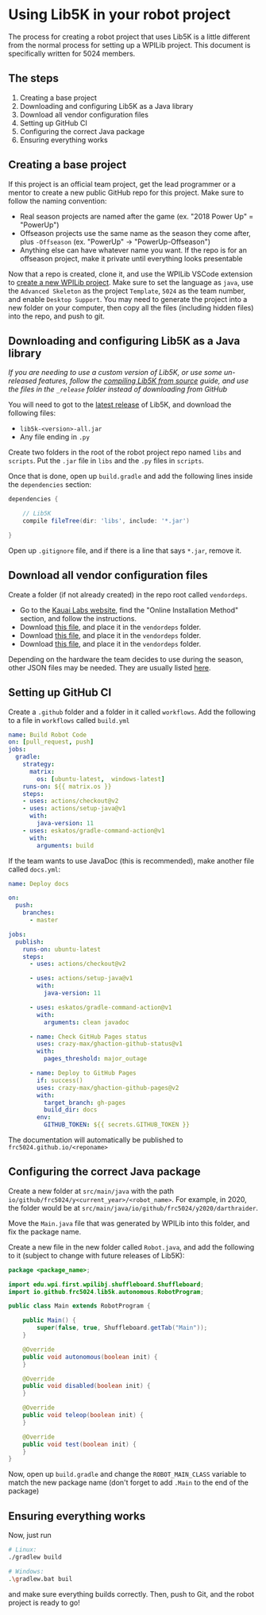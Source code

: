 # Using Lib5K in your robot project

The process for creating a robot project that uses Lib5K is a little different from the normal process for setting up a WPILib project. This document is specifically written for 5024 members.

## The steps

 1. Creating a base project
 2. Downloading and configuring Lib5K as a Java library
 3. Download all vendor configuration files
 4. Setting up GitHub CI
 5. Configuring the correct Java package
 6. Ensuring everything works

## Creating a base project

If this project is an official team project, get the lead programmer or a mentor to create a new public GitHub repo for this project. Make sure to follow the naming convention:

 - Real season projects are named after the game (ex. "2018 Power Up" = "PowerUp")
 - Offseason projects use the same name as the season they come after, plus `-Offseason` (ex. "PowerUp" -> "PowerUp-Offseason")
 - Anything else can have whatever name you want. If the repo is for an offseason project, make it private until everything looks presentable

Now that a repo is created, clone it, and use the WPILib VSCode extension to [create a new WPILib project](https://docs.wpilib.org/en/stable/docs/software/wpilib-overview/creating-robot-program.html#creating-a-new-wpilib-project). Make sure to set the language as `java`, use the `Advanced Skeleton` as the project `Template`, `5024` as the team number, and enable `Desktop Support`. You may need to generate the project into a new folder on your computer, then copy all the files (including hidden files) into the repo, and push to git.

## Downloading and configuring Lib5K as a Java library

*If you are needing to use a custom version of Lib5K, or use some un-released features, follow the [compiling Lib5K from source]() guide, and use the files in the `_release` folder instead of downloading from GitHub*

You will need to got to the [latest release](https://github.com/frc5024/lib5k/releases/latest) of Lib5K, and download the following files:
 - `lib5k-<version>-all.jar`
 - Any file ending in `.py`

Create two folders in the root of the robot project repo named `libs` and `scripts`. Put the `.jar` file in `libs` and the `.py` files in `scripts`.

Once that is done, open up `build.gradle` and add the following lines inside the `dependencies` section:
```groovy
dependencies {

    // Lib5K
    compile fileTree(dir: 'libs', include: '*.jar')

}
```

Open up `.gitignore` file, and if there is a line that says `*.jar`, remove it.

## Download all vendor configuration files

Create a folder (if not already created) in the repo root called `vendordeps`. 

 - Go to the [Kauai Labs website](https://pdocs.kauailabs.com/navx-mxp/software/roborio-libraries/java/), find the "Online Installation Method" section, and follow the instructions.
 - Download [this file](http://devsite.ctr-electronics.com/maven/release/com/ctre/phoenix/Phoenix-latest.json), and place it in the `vendordeps` folder.
 - Download [this file](https://www.revrobotics.com/content/sw/max/sdk/REVRobotics.json), and place it in the `vendordeps` folder.
 - Download [this file](https://raw.githubusercontent.com/wpilibsuite/allwpilib/master/wpilibNewCommands/WPILibNewCommands.json), and place it in the `vendordeps` folder.

Depending on the hardware the team decides to use during the season, other JSON files may be needed. They are usually listed [here](https://docs.wpilib.org/en/stable/docs/software/wpilib-overview/3rd-party-libraries.html).

## Setting up GitHub CI

Create a `.github` folder and a folder in it called `workflows`. Add the following to a file in `workflows` called `build.yml`

```yml
name: Build Robot Code
on: [pull_request, push]
jobs:
  gradle:
    strategy:
      matrix:
        os: [ubuntu-latest,  windows-latest]
    runs-on: ${{ matrix.os }}
    steps:
    - uses: actions/checkout@v2
    - uses: actions/setup-java@v1
      with:
        java-version: 11
    - uses: eskatos/gradle-command-action@v1
      with:
        arguments: build
```

If the team wants to use JavaDoc (this is recommended), make another file called `docs.yml`:

```yml
name: Deploy docs

on:
  push:
    branches:
      - master

jobs:  
  publish:
    runs-on: ubuntu-latest
    steps:
      - uses: actions/checkout@v2

      - uses: actions/setup-java@v1
        with:
          java-version: 11

      - uses: eskatos/gradle-command-action@v1
        with:
          arguments: clean javadoc

      - name: Check GitHub Pages status
        uses: crazy-max/ghaction-github-status@v1
        with:
          pages_threshold: major_outage

      - name: Deploy to GitHub Pages
        if: success()
        uses: crazy-max/ghaction-github-pages@v2
        with:
          target_branch: gh-pages
          build_dir: docs
        env:
          GITHUB_TOKEN: ${{ secrets.GITHUB_TOKEN }}
```

The documentation will automatically be published to `frc5024.github.io/<reponame>`

## Configuring the correct Java package

Create a new folder at `src/main/java` with the path `io/github/frc5024/y<current_year>/<robot_name>`. For example, in 2020, the folder would be at `src/main/java/io/github/frc5024/y2020/darthraider`.

Move the `Main.java` file that was generated by WPILib into this folder, and fix the package name.

Create a new file in the new folder called `Robot.java`, and add the following to it (subject to change with future releases of Lib5K):

```java
package <package_name>;

import edu.wpi.first.wpilibj.shuffleboard.Shuffleboard;
import io.github.frc5024.lib5k.autonomous.RobotProgram;

public class Main extends RobotProgram {

    public Main() {
        super(false, true, Shuffleboard.getTab("Main"));
    }

    @Override
    public void autonomous(boolean init) {
    }

    @Override
    public void disabled(boolean init) {
    }

    @Override
    public void teleop(boolean init) {
    }

    @Override
    public void test(boolean init) {
    }
}
```

Now, open up `build.gradle` and change the `ROBOT_MAIN_CLASS` variable to match the new package name (don't forget to add `.Main` to the end of the package)

## Ensuring everything works

Now, just run
```sh
# Linux:
./gradlew build

# Windows:
.\gradlew.bat buil
```

and make sure everything builds correctly. Then, push to Git, and the robot project is ready to go!